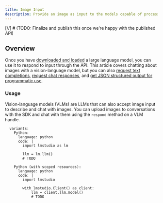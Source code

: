 ```yaml
---
title: Image Input
description: Provide an image as input to the models capable of processing images
---
```


[//] # (TODO: Finalize and publish this once we're happy with the published API)

## Overview

Once you have [downloaded and loaded](/docs/basics/index) a large language model,
you can use it to respond to input through the API. This article covers chatting about images with a vision-language model, but you can also
[request text completions](/docs/api/sdk/completion),
[request chat responses](/docs/api/sdk/chat-completion), and
[get JSON structured output for programmatic use](/docs/api/sdk/structured-response).

### Usage

Vision-language models (VLMs) are LLMs that can also accept image input
to describe and chat with images. You can upload images to conversations
with the SDK and chat with them using the `respond` method on a VLM handle.

```lms_code_snippet
  variants:
    Python:
      language: python
      code: |
        import lmstudio as lm

        llm = lm.llm()
        # TODO

    Python (with scoped resources):
      language: python
      code: |
        import lmstudio

        with lmstudio.Client() as client:
            llm = client.llm.model()
            # TODO
```
